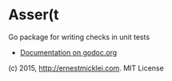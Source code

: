Asser(t
==========

Go package for writing checks in unit tests


- [Documentation on godoc.org](http://godoc.org/github.com/emicklei/assert)

(c) 2015, http://ernestmicklei.com. MIT License